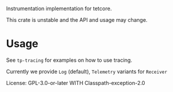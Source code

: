 Instrumentation implementation for tetcore.

This crate is unstable and the API and usage may change.

# Usage

See `tp-tracing` for examples on how to use tracing.

Currently we provide `Log` (default), `Telemetry` variants for `Receiver`

License: GPL-3.0-or-later WITH Classpath-exception-2.0